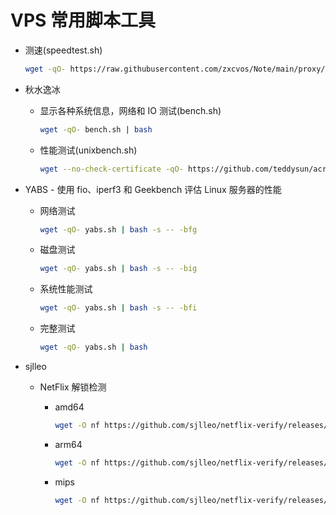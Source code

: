 # VPS 常用脚本工具

* 测速(speedtest.sh)

  ```sh
  wget -qO- https://raw.githubusercontent.com/zxcvos/Note/main/proxy/tools/speedtest.sh | bash
  ```

* 秋水逸冰

  * 显示各种系统信息，网络和 IO 测试(bench.sh)

    ```sh
    wget -qO- bench.sh | bash
    ```

  * 性能测试(unixbench.sh)

    ```sh
    wget --no-check-certificate -qO- https://github.com/teddysun/across/raw/master/unixbench.sh | bash
    ```

* YABS - 使用 fio、iperf3 和 Geekbench 评估 Linux 服务器的性能

  * 网络测试
    ```sh
    wget -qO- yabs.sh | bash -s -- -bfg
    ```

  * 磁盘测试
    ```sh
    wget -qO- yabs.sh | bash -s -- -big
    ```

  * 系统性能测试
    ```sh
    wget -qO- yabs.sh | bash -s -- -bfi
    ```

  * 完整测试
    ```sh
    wget -qO- yabs.sh | bash
    ```

* sjlleo

  * NetFlix 解锁检测

    * amd64
      ```sh
      wget -O nf https://github.com/sjlleo/netflix-verify/releases/download/v3.1.0-1/nf_linux_amd64 && chmod +x nf && ./nf
      ```

    * arm64
      ```sh
      wget -O nf https://github.com/sjlleo/netflix-verify/releases/download/v3.1.0-1/nf_linux_arm64 && chmod +x nf && ./nf
      ```

    * mips
      ```sh
      wget -O nf https://github.com/sjlleo/netflix-verify/releases/download/v3.1.0-1/nf_linux_mips && chmod +x nf && ./nf
      ```
